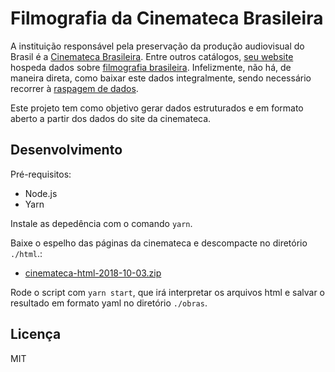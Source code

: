 # Filmografia da Cinemateca Brasileira

A instituição responsável pela preservação da produção audiovisual do Brasil é a [Cinemateca Brasileira](https://pt.wikipedia.org/wiki/Cinemateca_Brasileira). Entre outros catálogos,  [seu website](http://www.cinemateca.gov.br) hospeda dados sobre [filmografia brasileira](http://bases.cinemateca.gov.br/cgi-bin/wxis.exe/iah/?IsisScript=iah/iah.xis&base=FILMOGRAFIA&lang=p). Infelizmente, não há, de maneira direta, como baixar este dados integralmente, sendo necessário recorrer à [raspagem de dados](https://pt.wikipedia.org/wiki/Raspagem_de_dados).

Este projeto tem como objetivo gerar dados estruturados e em formato aberto a partir dos dados do site da cinemateca.


## Desenvolvimento

Pré-requisitos:

* Node.js
* Yarn

Instale as depedência com o comando `yarn`.

Baixe o espelho das páginas da cinemateca e descompacte no diretório `./html`.:

* [cinemateca-html-2018-10-03.zip](https://www.dropbox.com/s/0jb3gqice2kjcwl/cinemateca-html-2018-10-03.zip?dl=0)

Rode o script com `yarn start`, que irá interpretar os arquivos html e salvar o resultado em formato yaml no diretório `./obras`.

## Licença

MIT